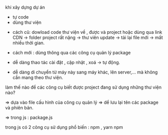 khi xây dựng dự án

- tự code
- dùng thư viện

* cách cũ: dowload code thư viện về , được và project hoặc dùng qua link CDN -> folder project rất nặng -> thư viên update -> tải lại file mới -> mất nhiều thời gian.

- cách mới : dùng thông qua các công cụ quản lý package

- dễ dàng thao tác cài đặt , cập nhật , xoá -> tự động.
- dễ dàng di chuyển từ máy này sang máy khác, lên server,... mà không cần mang theo thư viện.

làm thế nào để các công cụ biết được project đang sử dụng những thư viện nào?

=> dựa vào file cấu hình của công cụ quản lý => dể lưu lại tên các package và phiên bản.

=> trong js : package.js

trong js có 2 công cụ sử dụng phổ biến : npm , yarn
npm
